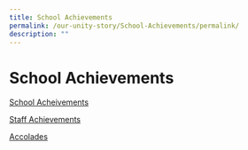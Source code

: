 ```yaml
---
title: School Achievements
permalink: /our-unity-story/School-Achievements/permalink/
description: ""
---
```

School Achievements
===================

[School Acheivements](/2018-School-Achievements/permalink/)

[Staff Achievements](/Staff-Achievements/permalink/)

[Accolades](/Accolades/permalink/)